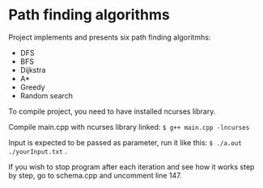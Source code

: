 # Path finding algorithms

Project implements and presents six path finding algoritmhs:
  - DFS
  - BFS
  - Dijkstra
  - A*
  - Greedy
  - Random search
 
To compile project, you need to have installed ncurses library.

Compile main.cpp with ncurses library linked: `$ g++ main.cpp -lncurses`

Input is expected to be passed as parameter, run it like this: `$ ./a.out ./yourInput.txt` .

If you wish to stop program after each iteration and see how it works step by step, go to schema.cpp and uncomment line 147.